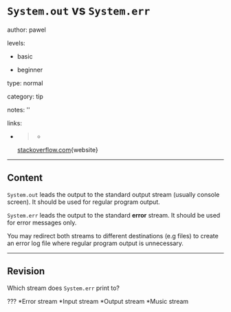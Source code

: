 # `System.out` vs `System.err`
author: pawel

levels:

  - basic

  - beginner

type: normal

category: tip

notes: ''

links:

  - >-
    [stackoverflow.com](http://stackoverflow.com/questions/3163399/difference-between-system-out-println-and-system-err-println){website}

---
## Content

`System.out` leads the output to the standard output stream (usually console screen). It should be used for regular program output.

`System.err` leads the output to the standard **error** stream. It should be used for error messages only.

You may redirect both streams to different destinations (e.g files) to create an error log file where regular program output is unnecessary.

---
## Revision

Which stream does `System.err` print to?

???
*Error stream
*Input stream
*Output stream
*Music stream
